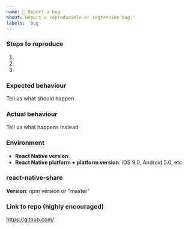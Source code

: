 ```yaml
---
name: 🐛 Report a bug
about: Report a reproducible or regression bug.'
labels: 'bug'
---
```


### Steps to reproduce
1.
2.
3.

### Expected behaviour
Tell us what should happen

### Actual behaviour
Tell us what happens instead

### Environment
- **React Native version**:
- **React Native platform + platform version**: iOS 9.0, Android 5.0, etc

### react-native-share
**Version**: npm version or "master"

### Link to repo (highly encouraged)
https://github.com/
